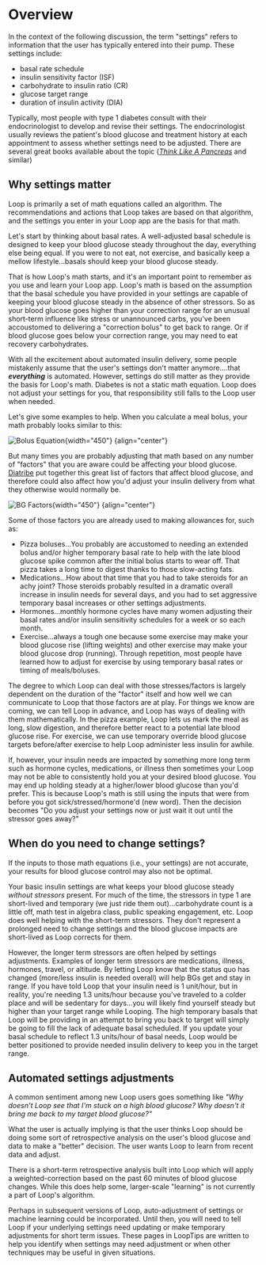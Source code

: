 # Overview

In the context of the following discussion, the term "settings" refers to information that the user has typically entered into their pump.  These settings include:

* basal rate schedule
* insulin sensitivity factor (ISF)
* carbohydrate to insulin ratio (CR)
* glucose target range
* duration of insulin activity (DIA)

Typically, most people with type 1 diabetes consult with their endocrinologist to develop and revise their settings.  The endocrinologist usually reviews the patient's blood glucose and treatment history at each appointment to assess whether settings need to be adjusted.  There are several great books available about the topic ([*Think Like A Pancreas*](https://www.amazon.com/Think-Like-Pancreas-Practical-Insulin-Completely/dp/0738215147) and similar)

## Why settings matter

Loop is primarily a set of math equations called an algorithm.  The recommendations and actions that Loop takes are based on that algorithm, and the settings you enter in your Loop app are the basis for that math.

Let's start by thinking about basal rates.  A well-adjusted basal schedule is designed to keep your blood glucose steady throughout the day, everything else being equal. If you were to not eat, not exercise, and basically keep a mellow lifestyle...basals should keep your blood glucose steady.  

That is how Loop's math starts, and it's an important point to remember as you use and learn your Loop app.  Loop's math is based on the assumption that the basal schedule you have provided in your settings are capable of keeping your blood glucose steady in the absence of other stressors.  So as your blood glucose goes higher than your correction range for an unusual short-term influence like stress or unannounced carbs, you've been accoustomed to delivering a "correction bolus" to get back to range. Or if blood glucose goes below your correction range, you may need to eat recovery carbohydrates.

With all the excitement about automated insulin delivery, some people mistakenly assume that the user's settings don't matter anymore....that **<i>everything</i>** is automated. However, settings do still matter as they provide the basis for Loop's math.  Diabetes is not a static math equation. Loop does not adjust your settings for you, that responsibility still falls to the Loop user when needed.

Let's give some examples to help.  When you calculate a meal bolus, your math probably looks similar to this:

![Bolus Equation](../img/bolus-equation.jpg){width="450"}
{align="center"}

But many times you are probably adjusting that math based on any number of "factors" that you are aware could be affecting your blood glucose. [Diatribe](https://diabetesresearchconnection.org/42-factors-affect-blood-glucose/) put together this great list of factors that affect blood glucose, and therefore could also affect how you'd adjust your insulin delivery from what they otherwise would normally be.

![BG Factors](../img/bg-factors.png){width="450"}
{align="center"}

Some of those factors you are already used to making allowances for, such as:

* Pizza boluses...You probably are accustomed to needing an extended bolus and/or higher temporary basal rate to help with the late blood glucose spike common after the initial bolus starts to wear off.  That pizza takes a long time to digest thanks to those slow-acting fats.  
* Medications...How about that time that you had to take steroids for an achy joint?  Those steroids probably resulted in a dramatic overall increase in insulin needs for several days, and you had to set aggressive temporary basal increases or other settings adjustments.
* Hormones...monthly hormone cycles have many women adjusting their basal rates and/or insulin sensitivity schedules for a week or so each month.
* Exercise...always a tough one because some exercise may make your blood glucose rise (lifting weights) and other exercise may make your blood glucose drop (running).  Through repetition, most people have learned how to adjust for exercise by using temporary basal rates or timing of meals/boluses.

The degree to which Loop can deal with those stresses/factors is largely dependent on the duration of the "factor" itself and how well we can communicate to Loop that those factors are at play.  For things we know are coming, we can tell Loop in advance, and Loop has ways of dealing with them mathematically.  In the pizza example, Loop lets us mark the meal as long, slow digestion, and therefore better react to a potential late blood glucose rise.  For exercise, we can use temporary override blood glucose targets before/after exercise to help Loop administer less insulin for awhile.

If, however, your insulin needs are impacted by something more long term such as hormone cycles, medications, or illness then sometimes your <span class="notranslate">Loop</span> may not be able to consistently hold you at your desired blood glucose.  You may end up holding steady at a higher/lower blood glucose than you'd prefer.  This is because Loop's math is still using the inputs that were from before you got sick/stressed/hormone'd (new word).  Then the decision becomes "Do you adjust your settings now or just wait it out until the stressor goes away?" 

## When do you need to change settings?

If the inputs to those math equations (i.e., your settings) are not accurate, your results for blood glucose control may also not be optimal.

Your basic insulin settings are what keeps your blood glucose steady *without stressors* present.  For much of the time, the stressors in type 1 are short-lived and temporary (we just ride them out)...carbohydrate count is a little off, math test in algebra class, public speaking engagement, etc.  Loop does well helping with the short-term stressors.  They don't represent a prolonged need to change settings and the blood glucose impacts are short-lived as Loop corrects for them.

However, the longer term stressors are often helped by settings adjustments.  Examples of longer term stressors are medications, illness, hormones, travel, or altitude.   By letting Loop know that the status quo has changed (more/less insulin is needed overall) will help BGs get and stay in range.  If you have told Loop that your insulin need is 1 unit/hour, but in reality, you're needing 1.3 units/hour because you've traveled to a colder place and will be sedentary for days...you will likely find yourself steady but higher than your target range while Looping.  The high temporary basals that Loop will be providing in an attempt to bring you back to target will simply be going to fill the lack of adequate basal scheduled.  If you update your basal schedule to reflect 1.3 units/hour of basal needs, Loop would be better positioned to provide needed insulin delivery to keep you in the target range.

## Automated settings adjustments

A common sentiment among new Loop users goes something like *"Why doesn't Loop see that I'm stuck on a high blood glucose?  Why doesn't it bring me back to my target blood glucose?"*

What the user is actually implying is that the user thinks Loop should be doing some sort of retrospective analysis on the user's blood glucose and data to make a "better" decision.   The user wants Loop to learn from recent data and adjust.  

There is a short-term retrospective analysis built into Loop which will apply a weighted-correction based on the past 60 minutes of blood glucose changes.  While this does help some, larger-scale "learning" is not currently a part of Loop's algorithm. 

Perhaps in subsequent versions of Loop, auto-adjustment of settings or machine learning could be incorporated.  Until then, you will need to tell Loop if your underlying settings need updating or make temporary adjustments for short term issues. These pages in LoopTips are written to help you identify when settings may need adjustment or when other techniques may be useful in given situations.


